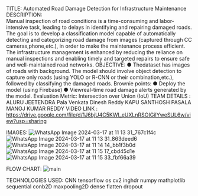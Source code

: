 TITLE: Automated Road Damage Detection for Infrastructure Maintenance                                            
DESCRIPTION:  
    Manual inspection of road conditions is a time-consuming and labor-intensive
 task, leading to delays in identifying and repairing damaged roads. The goal is to
 develop a classification model capable of automatically detecting and
 categorizing road damage from images (captured through CC
 cameras,phone,etc.), in order to make the maintenance process efficient. The
 infrastructure management is enhanced by reducing the reliance on manual
 inspections and enabling timely and targeted repairs to ensure safe and
 well-maintained road networks.
OBJECTIVE:
 ● Thedataset has images of roads with background. The model should
 involve object detection to capture only roads (using YOLO or R-CNN or
 their combination,etc.), followed by classifying the damaged roads.
 Brownie points:
 ● Deploy the model (using Firebase)
 ● Viewreal-time road damage alerts generated by the model.
 Evaluation Metric: Intersection over Union (IoU)
TEAM DETAILS :
ALURU JEETENDRA 
Pala Venkata Dinesh Reddy
KAPU SANTHOSH
PASALA MANOJ KUMAR REDDY
VIDEO LINK :
https://drive.google.com/file/d/1J6bjU4C5KWI_eUXLnRSOIGiIYweSUL6w/view?usp=sharing

IMAGES:
![WhatsApp Image 2024-03-17 at 11 13 31_767c1f4c](https://github.com/knljeethu/IIITDM-vashishthackathon-6thunit/assets/131071607/1a7c59a9-1795-42b5-b8c9-ed3bc539baae)
![WhatsApp Image 2024-03-17 at 11 13 31_863deed6](https://github.com/knljeethu/IIITDM-vashishthackathon-6thunit/assets/131071607/19c848f1-eb8c-4a96-945d-0b93380c1b9a)
![WhatsApp Image 2024-03-17 at 11 14 14_bb1f3b0d](https://github.com/knljeethu/IIITDM-vashishthackathon-6thunit/assets/131071607/913087ac-8185-48bb-a879-11a15721bad0)
![WhatsApp Image 2024-03-17 at 11 15 17_cbd45d1e](https://github.com/knljeethu/IIITDM-vashishthackathon-6thunit/assets/131071607/53a6c580-9e9d-4dde-8b45-f2a0bec178cc)
![WhatsApp Image 2024-03-17 at 11 15 33_fbf66a39](https://github.com/knljeethu/IIITDM-vashishthackathon-6thunit/assets/131071607/dc57502c-28b2-45e4-b0e2-2b2827847ecf)




FLOW CHART:
![main](https://github.com/knljeethu/IIITDM-vashishthackathon-6thunit/assets/131071607/717c293f-ff6f-4683-b2cc-ce369b45f52b)


TECHNOLOGIES USED:
CNN
tensorflow
os
cv2
inghdr
numpy
mathplotlib
sequential
conb2D
maxpooling2D
dense
flatten
dropout

